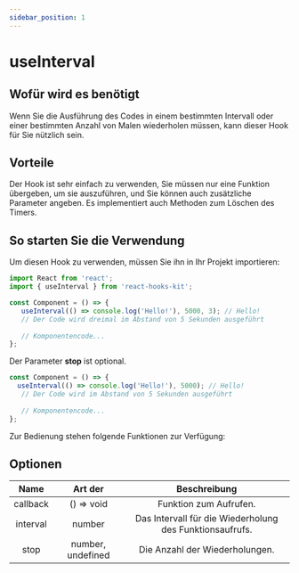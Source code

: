 ```yaml
---
sidebar_position: 1
---
```


# useInterval

## Wofür wird es benötigt

Wenn Sie die Ausführung des Codes in einem bestimmten Intervall oder einer bestimmten Anzahl von Malen wiederholen müssen, kann dieser Hook für Sie nützlich sein.

## Vorteile

Der Hook ist sehr einfach zu verwenden, Sie müssen nur eine Funktion übergeben, um sie auszuführen, und Sie können auch zusätzliche Parameter angeben. Es implementiert auch Methoden zum Löschen des Timers.

## So starten Sie die Verwendung

Um diesen Hook zu verwenden, müssen Sie ihn in Ihr Projekt importieren:

```jsx
import React from 'react';
import { useInterval } from 'react-hooks-kit';

const Component = () => {
   useInterval(() => console.log('Hello!'), 5000, 3); // Hello!
   // Der Code wird dreimal im Abstand von 5 Sekunden ausgeführt
 
   // Komponentencode...
};
```

Der Parameter **stop** ist optional.

```jsx
const Component = () => {
  useInterval(() => console.log('Hello!'), 5000); // Hello!
   // Der Code wird im Abstand von 5 Sekunden ausgeführt
 
   // Komponentencode...
};
```

Zur Bedienung stehen folgende Funktionen zur Verfügung:

## Optionen

| Name | Art der | Beschreibung |
| :---: | :---: | :---: |
| callback | () => void | Funktion zum Aufrufen. |
| interval | number | Das Intervall für die Wiederholung des Funktionsaufrufs. |
| stop | number, undefined | Die Anzahl der Wiederholungen. |

